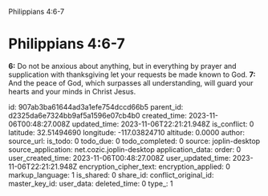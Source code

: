 Philippians 4:6-7

# Philippians 4:6-7

**6:** Do not be anxious about anything, but in everything by prayer and supplication with thanksgiving let your requests be made known to God.
**7:** And the peace of God, which surpasses all understanding, will guard your hearts and your minds in Christ Jesus.

id: 907ab3ba61644ad3a1efe754dccd66b5
parent_id: d2325da6e7324bb9af5a1596e07cb4b0
created_time: 2023-11-06T00:48:27.008Z
updated_time: 2023-11-06T22:21:21.948Z
is_conflict: 0
latitude: 32.51494690
longitude: -117.03824710
altitude: 0.0000
author: 
source_url: 
is_todo: 0
todo_due: 0
todo_completed: 0
source: joplin-desktop
source_application: net.cozic.joplin-desktop
application_data: 
order: 0
user_created_time: 2023-11-06T00:48:27.008Z
user_updated_time: 2023-11-06T22:21:21.948Z
encryption_cipher_text: 
encryption_applied: 0
markup_language: 1
is_shared: 0
share_id: 
conflict_original_id: 
master_key_id: 
user_data: 
deleted_time: 0
type_: 1